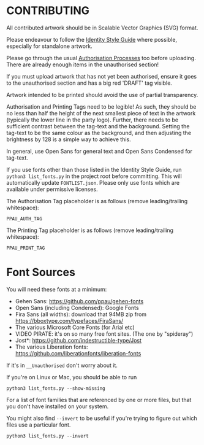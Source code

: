# CONTRIBUTING 

All contributed artwork should be in Scalable Vector Graphics (SVG) format. 

Please endeavour to follow the [Identity Style Guide](https://pirateparty.org.au/wiki/Identity_Style_Guide) where possible, especially for standalone artwork. 

Please go through the usual [Authorisation Processes](https://pirateparty.org.au/wiki/Authorisation_processes) too before uploading. There are already enough items in the unauthorised section!

If you must upload artwork that has not yet been authorised, ensure it goes to the unauthorised section and has a big red 'DRAFT' tag visible.

Artwork intended to be printed should avoid the use of partial transparency. 

Authorisation and Printing Tags need to be legible! As such, they should be no less than half the height of the next smallest piece of text in the artwork (typically the lower line in the party logo). Further, there needs to be sufficient contrast between the tag-text and the background. Setting the tag-text to be the same colour as the background, and then adjusting the brightness by 128 is a simple way to achieve this. 

In general, use Open Sans for general text and Open Sans Condensed for tag-text. 

If you use fonts other than those listed in the Identity Style Guide, run `python3 list_fonts.py` in the project root before committing. This will automatically update `FONTLIST.json`. Please only use fonts which are available under permissive licenses.

The Authorisation Tag placeholder is as follows (remove leading/trailing whitespace): 

    PPAU_AUTH_TAG
    
The Printing Tag placeholder is as follows (remove leading/trailing whitespace):

    PPAU_PRINT_TAG


# Font Sources 

You will need these fonts at a minimum:

* Gehen Sans: https://github.com/ppau/gehen-fonts
* Open Sans (including Condensed): Google Fonts
* Fira Sans (all widths): download that 94MB zip from https://bboxtype.com/typefaces/FiraSans/
* The various Microsoft Core Fonts (for Arial etc)
* VIDEO PIRATE: it's on so many free font sites. (The one by "spideray")
* Jost*: https://github.com/indestructible-type/Jost
* The various Liberation fonts: https://github.com/liberationfonts/liberation-fonts

If it's in `__Unauthorised` don't worry about it. 

If you're on Linux or Mac, you should be able to run 
    
    python3 list_fonts.py --show-missing
    
For a list of font families that are referenced by one or more files, but that you don't have installed on your system. 

You might also find `--invert` to be useful if you're trying to figure out which files use a particular font. 

    python3 list_fonts.py --invert



